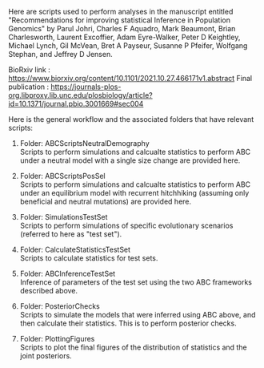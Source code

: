 Here are scripts used to perform analyses in the manuscript entitled "Recommendations for improving statistical Inference in Population Genomics" by Parul Johri, Charles F Aquadro, Mark Beaumont, Brian Charlesworth, Laurent Excoffier, Adam Eyre-Walker, Peter D Keightley, Michael Lynch, Gil McVean, Bret A Payseur, Susanne P Pfeifer, Wolfgang Stephan, and Jeffrey D Jensen.

BioRxiv link : https://www.biorxiv.org/content/10.1101/2021.10.27.466171v1.abstract
Final publication : https://journals-plos-org.libproxy.lib.unc.edu/plosbiology/article?id=10.1371/journal.pbio.3001669#sec004

Here is the general workflow and the associated folders that have relevant scripts:

1. Folder: ABCScriptsNeutralDemography\
   Scripts to perform simulations and calcualte statistics to perform ABC under a neutral model with a single size change are provided here.

2. Folder: ABCScriptsPosSel\
   Scripts to perform simulations and calcualte statistics to perform ABC under an equilibrium model with recurrent hitchhiking (assuming only beneficial      and neutral mutations) are provided here.

3. Folder: SimulationsTestSet\
   Scripts to perform simulations of specific evolutionary scenarios (referred to here as "test set").

4. Folder: CalculateStatisticsTestSet\
   Scripts to calculate statistics for test sets.

5. Folder: ABCInferenceTestSet\
   Inference of parameters of the test set using the two ABC frameworks described above.
   
6. Folder: PosteriorChecks\
   Scripts to simulate the models that were inferred using ABC above, and then calculate their statistics. This is to perform posterior checks.
   
7. Folder: PlottingFigures\
   Scripts to plot the final figures of the distribution of statistics and the joint posteriors.
